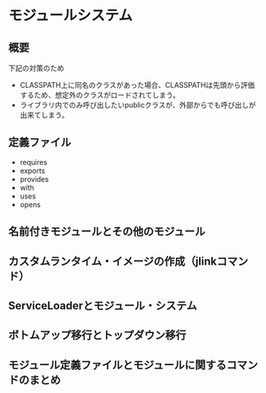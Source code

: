 # モジュールシステム

## 概要
下記の対策のため
- CLASSPATH上に同名のクラスがあった場合、CLASSPATHは先頭から評価するため、想定外のクラスがロードされてしまう。
- ライブラリ内でのみ呼び出したいpublicクラスが、外部からでも呼び出しが出来てしまう。

## 定義ファイル
- requires
- exports
- provides
- with
- uses
- opens

## 名前付きモジュールとその他のモジュール
## カスタムランタイム・イメージの作成（jlinkコマンド）
## ServiceLoaderとモジュール・システム
## ボトムアップ移行とトップダウン移行
## モジュール定義ファイルとモジュールに関するコマンドのまとめ
